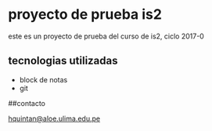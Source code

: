 # proyecto de prueba is2
este es un proyecto de prueba del curso de is2, ciclo 2017-0

## tecnologias utilizadas

- block de notas
- git

##contacto

hquintan@aloe.ulima.edu.pe